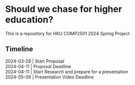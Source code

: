# Should we chase for higher education?
This is a repository for HKU COMP2501 2024 Spring Project
## Timeline
2024-03-28 | Start Proposal\
2024-04-11  | Proposal Deadline\
2024-04-11  | Start Research and prepare for a presentation\
2024-05-09 | Presentation Video Deadline
